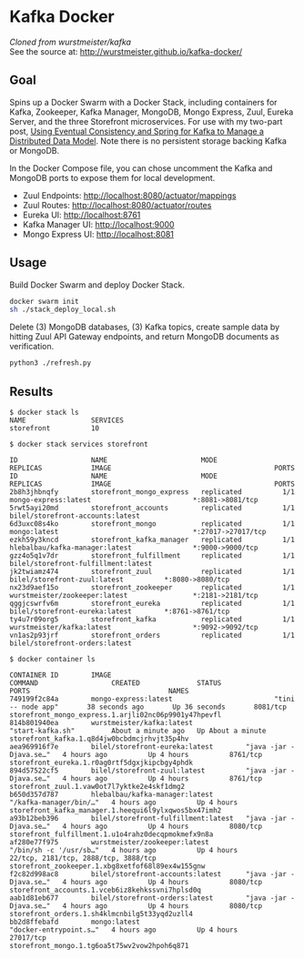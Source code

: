 # Kafka Docker

_Cloned from wurstmeister/kafka_  
See the source at: <http://wurstmeister.github.io/kafka-docker/>

## Goal

Spins up a Docker Swarm with a Docker Stack, including containers for Kafka, Zookeeper, Kafka Manager, MongoDB, Mongo Express, Zuul, Eureka Server, and the three Storefront microservices. For use with my two-part post, [Using Eventual Consistency and Spring for Kafka to Manage a Distributed Data Model](https://wp.me/p1RD28-5SF). Note there is no persistent storage backing Kafka or MongoDB.

In the Docker Compose file, you can chose uncomment the Kafka and MongoDB ports to expose them for local development.

-   Zuul Endpoints: <http://localhost:8080/actuator/mappings>
-   Zuul Routes: <http://localhost:8080/actuator/routes>
-   Eureka UI: <http://localhost:8761>
-   Kafka Manager UI: <http://localhost:9000>
-   Mongo Express UI: <http://localhost:8081>

## Usage

Build Docker Swarm and deploy Docker Stack.

```bash
docker swarm init
sh ./stack_deploy_local.sh
```

Delete (3) MongoDB databases, (3) Kafka topics, create sample data by hitting Zuul API Gateway endpoints, and return MongoDB documents as verification.

```bash
python3 ./refresh.py
```

## Results

```text
$ docker stack ls
NAME                SERVICES
storefront          10

$ docker stack services storefront

ID                  NAME                       MODE                REPLICAS            IMAGE                                        PORTS
ID                  NAME                       MODE                REPLICAS            IMAGE                                        PORTS
2b8h3jhbnqfy        storefront_mongo_express   replicated          1/1                 mongo-express:latest                         *:8081->8081/tcp
5rwt5ayi20md        storefront_accounts        replicated          1/1                 bilel/storefront-accounts:latest
6d3uxc08s4ko        storefront_mongo           replicated          1/1                 mongo:latest                                 *:27017->27017/tcp
ezkh59y3kncd        storefront_kafka_manager   replicated          1/1                 hlebalbau/kafka-manager:latest               *:9000->9000/tcp
gzz4o5q1v7dr        storefront_fulfillment     replicated          1/1                 bilel/storefront-fulfillment:latest
jk2twiamz474        storefront_zuul            replicated          1/1                 bilel/storefront-zuul:latest          *:8080->8080/tcp
nx23d9aef15o        storefront_zookeeper       replicated          1/1                 wurstmeister/zookeeper:latest                *:2181->2181/tcp
qggjcswrfv6m        storefront_eureka          replicated          1/1                 bilel/storefront-eureka:latest        *:8761->8761/tcp
ty4u7r09org5        storefront_kafka           replicated          1/1                 wurstmeister/kafka:latest                    *:9092->9092/tcp
vn1as2p93jrf        storefront_orders          replicated          1/1                 bilel/storefront-orders:latest

$ docker container ls

CONTAINER ID        IMAGE                                        COMMAND                  CREATED              STATUS              PORTS                                  NAMES
749199f2c84a        mongo-express:latest                         "tini -- node app"       38 seconds ago       Up 36 seconds       8081/tcp                               storefront_mongo_express.1.arjli02nc06p9901y47hpevfl
814b801940ea        wurstmeister/kafka:latest                    "start-kafka.sh"         About a minute ago   Up About a minute                                          storefront_kafka.1.q8d4jw0bcbdmcjrhvjt35p4hv
aea969916f7e        bilel/storefront-eureka:latest        "java -jar -Djava.se…"   4 hours ago          Up 4 hours          8761/tcp                               storefront_eureka.1.r0ag0rtf5dgxjkipcbgy4phdk
894d57522cf5        bilel/storefront-zuul:latest          "java -jar -Djava.se…"   4 hours ago          Up 4 hours          8761/tcp                               storefront_zuul.1.vaw0ot7l7yktke2e4skf1dmg2
b650d357d787        hlebalbau/kafka-manager:latest               "/kafka-manager/bin/…"   4 hours ago          Up 4 hours                                                 storefront_kafka_manager.1.heequi6l9ylxqwos5bx47imh2
a93b12beb396        bilel/storefront-fulfillment:latest   "java -jar -Djava.se…"   4 hours ago          Up 4 hours          8080/tcp                               storefront_fulfillment.1.u1o4rahz0decqpmokmefx9n8a
af280e77f975        wurstmeister/zookeeper:latest                "/bin/sh -c '/usr/sb…"   4 hours ago          Up 4 hours          22/tcp, 2181/tcp, 2888/tcp, 3888/tcp   storefront_zookeeper.1.xbg8xetfof68l89ex4w155gnw
f2c82d998ac8        bilel/storefront-accounts:latest      "java -jar -Djava.se…"   4 hours ago          Up 4 hours          8080/tcp                               storefront_accounts.1.vceb6iz8kehkssvni7hplsd0q
aab1d81eb677        bilel/storefront-orders:latest        "java -jar -Djava.se…"   4 hours ago          Up 4 hours          8080/tcp                               storefront_orders.1.sh4klmcnbilg5t33yqd2uzll4
bb2d8ffebafd        mongo:latest                                 "docker-entrypoint.s…"   4 hours ago          Up 4 hours          27017/tcp                              storefront_mongo.1.tg6oa5t75wv2vow2hpoh6q871
```
